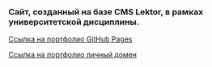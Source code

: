 ### Сайт, созданный на базе CMS Lektor, в рамках университетской дисциплины.
[Ссылка на портфолио GitHub Pages](https://egrsobn.github.io/EgrSobn/)

[Ссылка на портфолио личный домен](https://test.egrsobn.xyz/)

<!--
**EgrSobn/EgrSobn** is a ✨ _special_ ✨ repository because its `README.md` (this file) appears on your GitHub profile.

Here are some ideas to get you started:

- 🔭 I’m currently working on ...
- 🌱 I’m currently learning ...
- 👯 I’m looking to collaborate on ...
- 🤔 I’m looking for help with ...
- 💬 Ask me about ...
- 📫 How to reach me: ...
- 😄 Pronouns: ...
- ⚡ Fun fact: ...
-->
